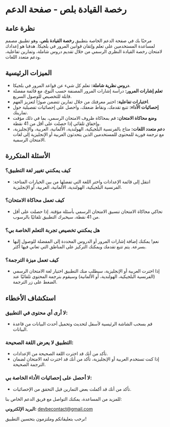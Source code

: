#  رخصة القيادة بلص - صفحة الدعم

## نظرة عامة
مرحبًا بك في صفحة الدعم الخاصة بتطبيق **رخصة القيادة بلص**، وهو تطبيق مصمم لمساعدة المستخدمين على تعلم وإتقان قوانين المرور في بلجيكا. هدفنا هو إعدادك لامتحان رخصة القيادة النظري الرسمي من خلال تقديم دروس شاملة، وتمارين تفاعلية، ودعم متعدد اللغات.

## الميزات الرئيسية
- **دروس نظرية شاملة:** تعلم كل شيء عن قواعد المرور في بلجيكا.
- **تعلم إشارات المرور:** دراسة إشارات المرور المصنفة حسب النوع، مع قائمة مفضلة قابلة للتخصيص للوصول السريع.
- **اختبارات تفاعلية:** اختبر معرفتك من خلال تمارين تتضمن صورًا لتعزيز الفهم.
- **إحصائيات الأداء:** تتبع تقدمك، ونقاط ضعفك، واحصل على إحصائيات تفصيلية حول تمارينك.
- **وضع محاكاة الامتحان:** قم بمحاكاة ظروف الامتحان الرسمي، بما في ذلك مؤقت وإخفاق تلقائي إذا حصلت على أقل من 41 نقطة.
- **دعم متعدد اللغات:** متاح بالفرنسية البلجيكية، الهولندية، الألمانية، العربية، والإنجليزية، مع ترجمة فورية للمحتوى للمستخدمين الذين يتحدثون العربية أو الإنجليزية إلى لغات الامتحان الرسمية.

## الأسئلة المتكررة

### كيف يمكنني تغيير لغة التطبيق؟
- انتقل إلى قائمة الإعدادات واختر اللغة التي تفضلها من بين الخيارات المتاحة: الفرنسية البلجيكية، الهولندية، الألمانية، العربية، أو الإنجليزية.

### كيف تعمل محاكاة الامتحان؟
- تحاكي محاكاة الامتحان تنسيق الامتحان الرسمي بأسئلة مؤقتة. إذا حصلت على أقل من 41 نقطة، سيخبرك التطبيق تلقائيًا بالرسوب.

### هل يمكنني تخصيص تجربة التعلم الخاصة بي؟
- نعم! يمكنك إضافة إشارات المرور أو الدروس المحددة إلى المفضلة للوصول إليها بسرعة. يتم تتبع تقدمك ويمكنك التركيز على المناطق التي تعاني فيها أكثر.

### كيف تعمل ميزة الترجمة؟
- إذا اخترت العربية أو الإنجليزية، سيطلب منك التطبيق اختيار لغة الامتحان الرسمي (الفرنسية البلجيكية، الهولندية، أو الألمانية) وسيقوم بترجمة المحتوى تلقائيًا عند الضغط على زر الترجمة.

## استكشاف الأخطاء

### لا أرى أي محتوى في التطبيق:
- قم بسحب الشاشة الرئيسية لأسفل لتحديث وتحميل أحدث البيانات من قاعدة البيانات.

### التطبيق لا يعرض اللغة الصحيحة:
- تأكد من أنك قد اخترت اللغة الصحيحة من الإعدادات.
- إذا كنت تستخدم العربية أو الإنجليزية، تأكد من أنك قد اخترت لغة الامتحان لضمان الترجمة الصحيحة.

### لا أحصل على إحصائيات الأداء الخاصة بي:
- تأكد من أنك قد أكملت بعض التمارين قبل التحقق من الإحصائيات.

للمزيد من المساعدة، يمكنك التواصل مع فريق الدعم الخاص بنا:

**البريد الإلكتروني:** devbecontact@gmail.com

نرحب بتعليقاتكم وملتزمون بتحسين التطبيق!
